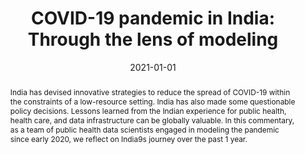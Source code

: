 ---
title: 'COVID-19 pandemic in India: Through the lens of modeling'
subtitle: ''
summary: ''
authors:
- Giridhara R Babu
- Debashree Ray
- Ritwik Bhaduri
- Aritra Halder
- Ritoban Kundu
- Gautam I Menon
- et al.
tags: []
categories:
- journal-articles
publication: 'Global Health: Science and Practice'
doi: ''
date: '2021-01-01'
lastmod: 2021-01-01T00:00:00Z
featured: false
draft: false

# Featured image
# To use, add an image named `featured.jpg/png` to your page's folder.
# Focal points: Smart, Center, TopLeft, Top, TopRight, Left, Right, BottomLeft, Bottom, BottomRight.
image:
  caption: ''
  focal_point: 'Smart'
  preview_only: false

# Projects (optional).
# Associate this post with one or more of your projects.
# Simply enter your project's folder or file name without extension.
# E.g. `projects = ['internal-project']` references `content/project/deep-learning/index.md`.
# Otherwise, set `projects = []`.
projects: []
publication_types:
- 2
publishDate: '2021-01-01T00:00:00Z'
abstract: |
  India has devised innovative strategies to reduce the spread of COVID-19 within the constraints of a low-resource setting. India has also made some questionable policy decisions. Lessons learned from the Indian experience for public health, health care, and data infrastructure can be globally valuable. In this commentary, as a team of public health data scientists engaged in modeling the pandemic since early 2020, we reflect on India9s journey over the past 1 year.
links:
  - name: Open Access PDF
    url: ''
---